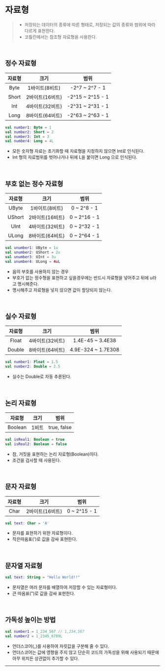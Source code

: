 # **자료형**
> - 저장되는 데이터의 종류에 따른 형태로, 저장되는 값의 종류와 범위에 따라 다르게 표현한다.
> - 코틀린에서는 참조형 자료형을 사용한다. 

<br>

## **정수 자료형**
|자료형|크기|범위|
|:---:|:---:|:---:|
|Byte|1바이트(8비트)|-2^7 ~ 2^7 - 1|
|Short|2바이트(16비트)|-2^15 ~ 2^15 - 1|
|Int|4바이트(32비트)|-2^31 ~ 2^31 - 1|
|Long|8바이트(64비트)|-2^63 ~ 2^63 - 1|
```kotlin
val number1: Byte = 1
val number2: Short = 2
val number3: Int = 3
val number4: Long = 4L
```
- 모든 숫자형 자료는 초기화할 때 자료형을 지정하지 않으면 Int로 인식된다.
- Int 형의 자료범위를 벗어나거나 뒤에 L을 붙이면 Long 으로 인식된다.

<br>

## **부호 없는 정수 자료형**
|자료형|크기|범위|
|:---:|:---:|:---:|
|UByte|1바이트(8비트)|0 ~ 2^8 - 1|
|UShort|2바이트(16비트)|0 ~ 2^16 - 1|
|UInt|4바이트(32비트)|0 ~ 2^32 - 1|
|ULong|8바이트(64비트)|0 ~ 2^64 - 1|
```kotlin
val unumber1: UByte = 1u
val unumber2: UShort = 2u
val unumber3: UInt = 3u
val unumber4: ULong = 4uL
```
- 음의 부호를 사용하지 않는 경우
- 부호가 없는 정수형을 표현하고 싶을경우에는 반드시 자료형을 넣어주고 뒤에 u라고 명시해준다. 
- 명시해주고 자료형을 넣지 않으면 값이 할당되지 않는다.

<br>

## **실수 자료형**
|자료형|크기|범위|
|:---:|:---:|:---:|
|Float|4바이트(32비트)|1.4E-45 ~ 3.4E38|
|Double|8바이트(64비트)|4.9E-324 ~ 1.7E308|
```kotlin
val number1: Float = 1.5
val number2: Double = 2.5
```
- 실수는 Double로 자동 추론된다.

<br>

## **논리 자료형**
|자료형|크기|범위|
|:---:|:---:|:---:|
|Boolean|1비트|true, false|
```kotlin
val isReal1: Boolean = true
val isReal2: Boolean = false
```
- 참, 거짓을 표현하는 논리 자료형(Boolean)이다. 
- 조건을 검사할 때 사용된다.

<br>

## **문자 자료형**
|자료형|크기|범위|
|:---:|:---:|:---:|
|Char|2바이트(16비트)|0 ~ 2^15 - 1|
```kotlin
val text: Char = 'A'
```
- 문자를 표현하기 위한 자료형이다. 
- 작은따옴표(')로 값을 감싸 표현한다.

<br>

## **문자열 자료형**
```kotlin
val text: String = "Hello World!!"
```
- 문자열은 여러 문자를 배열하여 저장할 수 있는 자료형이다. 
- 큰 따옴표(")로 값을 감싸 표현한다.


<br>

## **가독성 높이는 방법**
```kotlin
val number1 = 1_234_567 // 1,234,567
val number2 = 1_2345_6789L
```
- 언더스코어(_)를 사용하여 자릿값을 구분해 줄 수 있다.
- 언더스코어는 값에 영향을 주지 않고 단순히 코드의 가독성을 위해 사용되기 때문에 아무 위치든 상관없이 추가할 수 있다.

***